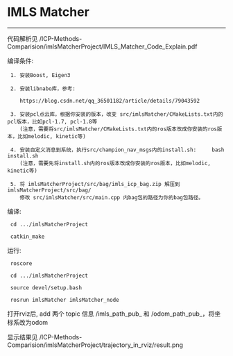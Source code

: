 # IMLS Matcher
---
代码解析见 /ICP-Methods-Comparision/imlsMatcherProject/IMLS_Matcher_Code_Explain.pdf

编译条件:
     
     1. 安装Boost, Eigen3
     
     2. 安装libnabo库，参考: 
     
        https://blog.csdn.net/qq_36501182/article/details/79043592
     
     3. 安装pcl点云库，根据你安装的版本，改变 src/imlsMatcher/CMakeLists.txt内的pcl版本，比如pcl-1.7, pcl-1.8等
        (注意，需要将src/imlsMatcher/CMakeLists.txt内的ros版本改成你安装的ros版本，比如melodic, kinetic等)
     
     4. 安装自定义消息到系统，执行src/champion_nav_msgs内的install.sh:     bash install.sh
        (注意，需要先将install.sh内的ros版本改成你安装的ros版本，比如melodic, kinetic等)
     
     5. 将 imlsMatcherProject/src/bag/imls_icp_bag.zip 解压到 imlsMatcherProject/src/bag/
        修改 src/imlsMatcher/src/main.cpp 内bag包的路径为你的bag包路径。
         
编译:
     
     cd .../imlsMatcherProject
     
     catkin_make

运行:
     
     roscore
     
     cd .../imlsMatcherProject
     
     source devel/setup.bash
     
     rosrun imlsMatcher imlsMatcher_node
     
打开rviz后, add 两个 topic 信息 /imls_path_pub_ 和 /odom_path_pub_，将坐标系改为odom

显示结果见 /ICP-Methods-Comparision/imlsMatcherProject/trajectory_in_rviz/result.png

     
     
     

